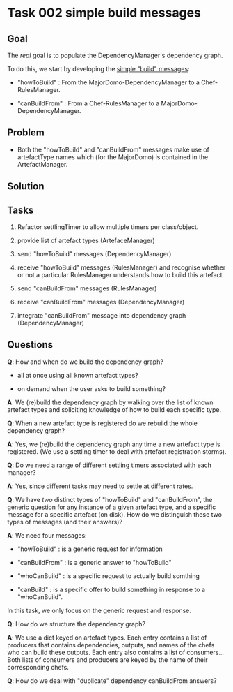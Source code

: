 # Task 002 simple build messages

## Goal

The *real* goal is to populate the DependencyManager's dependency graph.

To do this, we start by developing the [simple "build"
messages](/interfaces/Build/):

- "howToBuild" : From the MajorDomo-DependencyManager to a
  Chef-RulesManager.

- "canBuildFrom" : From a Chef-RulesManager to a
  MajorDomo-DependencyManager.

## Problem

- Both the "howToBuild" and "canBuildFrom" messages make use of
  artefactType names which (for the MajorDomo) is contained in the
  ArtefactManager.

## Solution

## Tasks

1. Refactor settlingTimer to allow multiple timers per class/object.

2. provide list of artefact types (ArtefaceManager)

3. send "howToBuild" messages (DependencyManager)

4. receive "howToBuild" messages (RulesManager) and recognise whether or
   not a particular RulesManager understands how to build this artefact.

5. send "canBuildFrom" messages (RulesManager)

6. receive "canBuildFrom" messages (DependencyManager)

7. integrate "canBuildFrom" message into dependency graph
   (DependencyManager)

## Questions

**Q**: How and when do we build the dependency graph?

  - all at once using all known artefact types?

  - on demand when the user asks to build something?

**A**: We (re)build the dependency graph by walking over the list of known
artefact types and soliciting knowledge of how to build each specific
type.

**Q**: When a new artefact type is registered do we rebuild the whole
dependency graph?

**A**: Yes, we (re)build the dependency graph any time a new artefact type
is registered. (We use a settling timer to deal with artefact registration
storms).

**Q**: Do we need a range of different settling timers associated with
each manager?

**A**: Yes, since different tasks may need to settle at different rates.

**Q**: We have *two* distinct types of "howToBuild" and "canBuildFrom",
the generic question for any instance of a given artefact type, and a
specific message for a specific artefact (on disk). How do we distinguish
these two types of messages (and their answers)?

**A**: We need four messages:

- "howToBuild" : is a generic request for information

- "canBuildFrom" : is a generic answer to "howToBuild"

- "whoCanBuild" : is a specific request to actually build somthing

- "canBuild" : is a specific offer to build something in response to a
  "whoCanBuild".

In this task, we only focus on the generic request and response.

**Q**: How do we structure the dependency graph?

**A**: We use a dict keyed on artefact types. Each entry contains a list
of producers that contains dependencies, outputs, and names of the chefs
who can build these outputs. Each entry also contains a list of
consumers... Both lists of consumers and producers are keyed by the name
of their corresponding chefs.

**Q**: How do we deal with "duplicate" dependency canBuildFrom answers?
